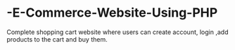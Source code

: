 # -E-Commerce-Website-Using-PHP
Complete shopping cart website where users can create account, login ,add products to the cart and buy them.
